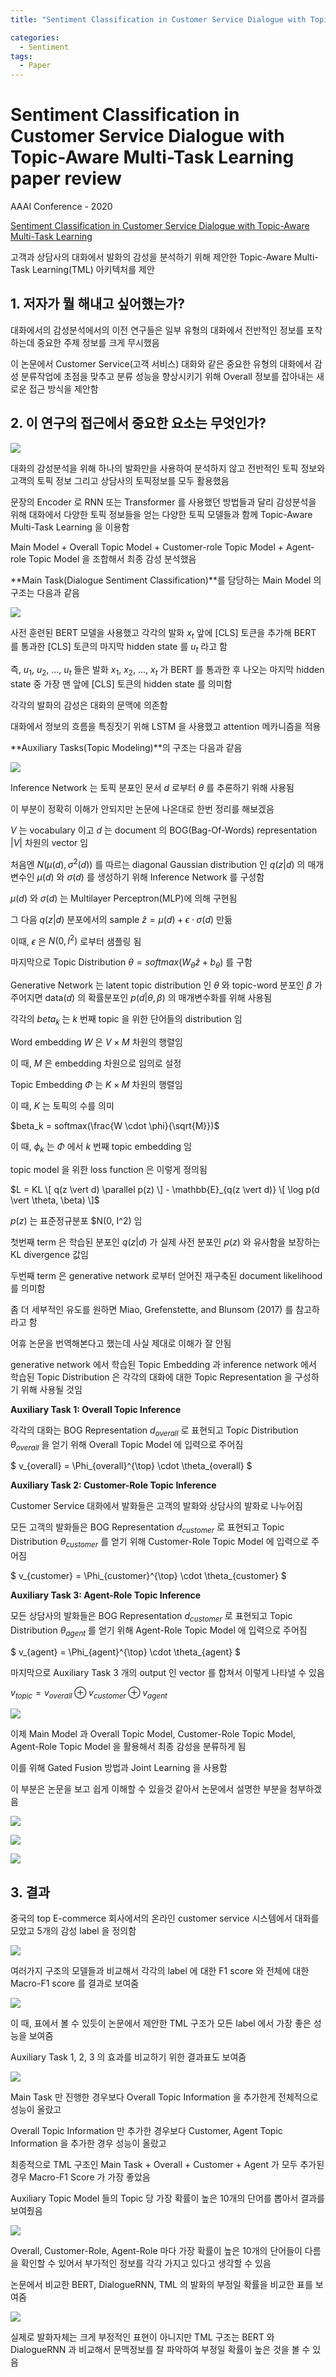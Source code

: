 ```yaml
---
title: "Sentiment Classification in Customer Service Dialogue with Topic-Aware Multi-Task Learning"

categories:
  - Sentiment
tags:
  - Paper
---
```

  
# Sentiment Classification in Customer Service Dialogue with Topic-Aware Multi-Task Learning paper review

AAAI Conference - 2020

[Sentiment Classification in Customer Service Dialogue with Topic-Aware Multi-Task Learning](https://ojs.aaai.org/index.php/AAAI/article/view/6454)

고객과 상담사의 대화에서 발화의 감성을 분석하기 위해 제안한 Topic-Aware Multi-Task Learning(TML) 아키텍처를 제안

## 1. 저자가 뭘 해내고 싶어했는가?

대화에서의 감성분석에서의 이전 연구들은 일부 유형의 대화에서 전반적인 정보를 포착하는데 중요한 주제 정보를 크게 무시했음

이 논문에서 Customer Service(고객 서비스) 대화와 같은 중요한 유형의 대화에서 감성 분류작업에 초점을 맞추고
분류 성능을 향상시키기 위해 Overall 정보를 잡아내는 새로운 접근 방식을 제안함

## 2. 이 연구의 접근에서 중요한 요소는 무엇인가?

![](../../../../assets/images/paper/sentiment/e21f4cb9.png)

대화의 감성분석을 위해 하나의 발화만을 사용하여 분석하지 않고 전반적인 토픽 정보와 고객의 토픽 정보 그리고 상담사의
토픽정보를 모두 활용했음

문장의 Encoder 로 RNN 또는 Transformer 를 사용했던 방법들과 달리 감성분석을 위해 대화에서 다양한 토픽 정보들을 얻는
다양한 토픽 모델들과 함께 Topic-Aware Multi-Task Learning 을 이용함

Main Model + Overall Topic Model + Customer-role Topic Model + Agent-role Topic Model 을 조합해서 최종 감성 분석했음

**Main Task(Dialogue Sentiment Classification)**를 담당하는 Main Model 의 구조는 다음과 같음

![](../../../../assets/images/paper/sentiment/b6d72e49.png)

사전 훈련된 BERT 모델을 사용했고 각각의 발화 $x_t$ 앞에 [CLS] 토큰을 추가해 BERT 를 통과한 [CLS] 토큰의 마지막 
hidden state 를 $u_t$ 라고 함

즉, $u_1$, $u_2$, ..., $u_t$ 들은 발화 $x_1$, $x_2$, ..., $x_t$ 가 BERT 를 통과한 후 나오는 마지막 hidden state 중
가장 맨 앞에 [CLS] 토큰의 hidden state 를 의미함

각각의 발화의 감성은 대화의 문맥에 의존함

대화에서 정보의 흐름을 특징짓기 위해 LSTM 을 사용했고 attention 메카니즘을 적용

**Auxiliary Tasks(Topic Modeling)**의 구조는 다음과 같음

![](../../../../assets/images/paper/sentiment/cba59289.png)

Inference Network 는 토픽 분포인 문서 $d$ 로부터 $\theta$ 를 추론하기 위해 사용됨

이 부분이 정확히 이해가 안되지만 논문에 나온대로 한번 정리를 해보겠음

$V$ 는 vocabulary 이고 $d$ 는 document 의 BOG(Bag-Of-Words) representation $\vert V \vert$ 차원의 vector 임

처음엔 $N(\mu(d), \sigma^2(d))$ 를 따르는 diagonal Gaussian distribution 인 $q(z \vert d)$ 의 매개변수인 
$\mu(d)$ 와 $\sigma(d)$ 를 생성하기 위해 Inference Network 를 구성함

$\mu(d)$ 와 $\sigma(d)$ 는 Multilayer Perceptron(MLP)에 의해 구현됨

그 다음 $q(z \vert d)$ 분포에서의 sample $\hat{z} = \mu(d) + \epsilon \cdot \sigma(d)$ 만듦

이때, $\epsilon$ 은 $N(0, I^2)$ 로부터 샘플링 됨

마지막으로 Topic Distribution $\theta = softmax(W_{\theta}\hat{z} + b_{\theta})$ 를 구함

Generative Network 는 latent topic distribution 인 $\theta$ 와 topic-word 분포인 $\beta$ 가 주어지면 
data($d$) 의 확률분포인 $p(d \vert \theta, \beta)$ 의 매개변수화를 위해 사용됨

각각의 $beta_k$ 는 $k$ 번째 topic 을 위한 단어들의 distribution 임

Word embedding $W$ 은 $V \times M$ 차원의 행렬임

이 때, $M$ 은 embedding 차원으로 임의로 설정

Topic Embedding $\Phi$ 는 $K \times M$ 차원의 행렬임

이 때, $K$ 는 토픽의 수를 의미

$beta_k = softmax(\frac{W \cdot \phi}{\sqrt{M}})$

이 때, $\phi_k$ 는 $\Phi$ 에서 $k$ 번째 topic embedding 임

topic model 을 위한 loss function 은 이렇게 정의됨

$L = KL \[ q(z \vert d) \parallel p(z) \] - \mathbb{E}_{q(z \vert d)} \[ \log p(d \vert \theta, \beta) \]$

$p(z)$ 는 표준정규분포 $N(0, I^2) 임

첫번째 term 은 학습된 분포인 $q(z \vert d)$ 가 실제 사전 분포인 $p(z)$ 와 유사함을 보장하는 KL divergence 값임 

두번째 term 은 generative network 로부터 얻어진 재구축된 document likelihood 를 의미함

좀 더 세부적인 유도를 원하면 Miao, Grefenstette, and Blunsom (2017) 를 참고하라고 함

어휴 논문을 번역해본다고 했는데 사실 제대로 이해가 잘 안됨

generative network 에서 학습된 Topic Embedding 과 inference network 에서 학습된 Topic Distribution 은 각각의 대화에 대한
Topic Representation 을 구성하기 위해 사용될 것임

**Auxiliary Task 1: Overall Topic Inference**

각각의 대화는 BOG Representation $d_{overall}$ 로 표현되고 Topic Distribution $\theta_{overall}$ 을 얻기 위해
Overall Topic Model 에 입력으로 주어짐

$ v_{overall} = \Phi_{overall}^{\top} \cdot \theta_{overall} $ 

**Auxiliary Task 2: Customer-Role Topic Inference**

Customer Service 대화에서 발화들은 고객의 발화와 상담사의 발화로 나누어짐

모든 고객의 발화들은 BOG Representation $d_{customer}$ 로 표현되고 Topic Distribution $\theta_{customer}$ 를 얻기 위해
Customer-Role Topic Model 에 입력으로 주어짐

$ v_{customer} = \Phi_{customer}^{\top} \cdot \theta_{customer} $

**Auxiliary Task 3: Agent-Role Topic Inference**

모든 상담사의 발화들은 BOG Representation $d_{customer}$ 로 표현되고 Topic Distribution $\theta_{agent}$ 를 얻기 위해
Agent-Role Topic Model 에 입력으로 주어짐

$ v_{agent} = \Phi_{agent}^{\top} \cdot \theta_{agent} $

마지막으로 Auxiliary Task 3 개의 output 인 vector 를 합쳐서 이렇게 나타낼 수 있음

$v_{topic} = v_{overall} \oplus v_{customer} \oplus v_{agent}$

![](../../../../assets/images/paper/sentiment/e21f4cb9.png)

이제 Main Model 과 Overall Topic Model, Customer-Role Topic Model, Agent-Role Topic Model 을 활용해서
최종 감성을 분류하게 됨

이를 위해 Gated Fusion 방법과 Joint Learning 을 사용함

이 부분은 논문을 보고 쉽게 이해할 수 있을것 같아서 논문에서 설명한 부분을 첨부하겠음

![](../../../../assets/images/paper/sentiment/50111862.png)

![](../../../../assets/images/paper/sentiment/f0765b9b.png)

![](../../../../assets/images/paper/sentiment/30d15398.png)

## 3. 결과

중국의 top E-commerce 회사에서의 온라인 customer service 시스템에서 대화를 모았고 5개의 감성 label 을 정의함

![](../../../../assets/images/paper/sentiment/a0f85496.png)

여러가지 구조의 모델들과 비교해서 각각의 label 에 대한 F1 score 와 전체에 대한 Macro-F1 score 를 결과로 보여줌

![](../../../../assets/images/paper/sentiment/dc0fa886.png)

이 때, 표에서 볼 수 있듯이 논문에서 제안한 TML 구조가 모든 label 에서 가장 좋은 성능을 보여줌

Auxiliary Task 1, 2, 3 의 효과를 비교하기 위한 결과표도 보여줌

![](../../../../assets/images/paper/sentiment/c69f891b.png)

Main Task 만 진행한 경우보다 Overall Topic Information 을 추가한게 전체적으로 성능이 올랐고

Overall Topic Information 만 추가한 경우보다 Customer, Agent Topic Information 을 추가한 경우 성능이 올랐고

최종적으로 TML 구조인 Main Task + Overall + Customer + Agent 가 모두 추가된 경우 Macro-F1 Score 가 가장 좋았음

Auxiliary Topic Model 들의 Topic 당 가장 확률이 높은 10개의 단어를 뽑아서 결과를 보여줬음

![](../../../../assets/images/paper/sentiment/d61a47ee.png)

Overall, Customer-Role, Agent-Role 마다 가장 확률이 높은 10개의 단어들이 다름을 확인할 수 있어서 부가적인 정보를
각각 가지고 있다고 생각할 수 있음

논문에서 비교한 BERT, DialogueRNN, TML 의 발화의 부정일 확률을 비교한 표를 보여줌

![](../../../../assets/images/paper/sentiment/6bbe5fce.png)

실제로 발화자체는 크게 부정적인 표현이 아니지만 TML 구조는 BERT 와 DialogueRNN 과 비교해서 문맥정보를 잘 파악하여 
부정일 확률이 높은 것을 볼 수 있음  



